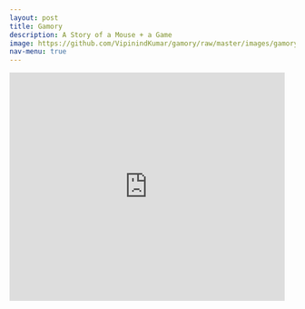 ```yaml
---
layout: post
title: Gamory
description: A Story of a Mouse + a Game 
image: https://github.com/VipinindKumar/gamory/raw/master/images/gamory.PNG
nav-menu: true
---
```



<iframe src="https://scratch.mit.edu/projects/53720774/embed" allowtransparency="true" width="485" height="402" frameborder="0" scrolling="no" allowfullscreen></iframe>
